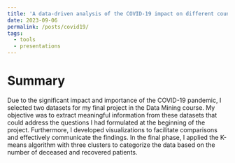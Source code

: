 ```yaml
---
title: 'A data-driven analysis of the COVID-19 impact on different countries using Python'
date: 2023-09-06
permalink: /posts/covid19/
tags:
  - tools
  - presentations
---
```

Summary
======
Due to the significant impact and importance of the COVID-19 pandemic, I selected two datasets for my final project in the Data Mining course. My objective was to extract meaningful information from these datasets that could address the questions I had formulated at the beginning of the project. Furthermore, I developed visualizations to facilitate comparisons and effectively communicate the findings. In the final phase, I applied the K-means algorithm with three clusters to categorize the data based on the number of deceased and recovered patients.